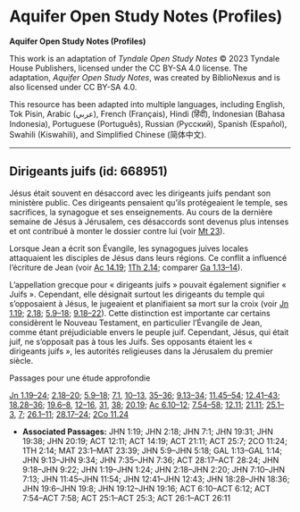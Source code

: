 # Aquifer Open Study Notes (Profiles)

**Aquifer Open Study Notes (Profiles)**

This work is an adaptation of *Tyndale Open Study Notes* © 2023 Tyndale House Publishers, licensed under the CC BY\-SA 4\.0 license. The adaptation, *Aquifer Open Study Notes*, was created by BiblioNexus and is also licensed under CC BY\-SA 4\.0\.

This resource has been adapted into multiple languages, including English, Tok Pisin, Arabic (عربي), French (Français), Hindi (हिंदी), Indonesian (Bahasa Indonesia), Portuguese (Português), Russian (Русский), Spanish (Español), Swahili (Kiswahili), and Simplified Chinese (简体中文).



--------------------------------

## Dirigeants juifs (id: 668951)

Jésus était souvent en désaccord avec les dirigeants juifs pendant son ministère public. Ces dirigeants pensaient qu’ils protégeaient le temple, ses sacrifices, la synagogue et ses enseignements. Au cours de la dernière semaine de Jésus à Jérusalem, ces désaccords sont devenus plus intenses et ont contribué à monter le dossier contre lui (voir [Mt 23](https://ref.ly/Matt23:1-Matt23:39)).

Lorsque Jean a écrit son Évangile, les synagogues juives locales attaquaient les disciples de Jésus dans leurs régions. Ce conflit a influencé l’écriture de Jean (voir [Ac 14\.19](https://ref.ly/Acts14:19); [1Th 2\.14](https://ref.ly/1Thess2:14); comparer [Ga 1\.13–14](https://ref.ly/Gal1:13-Gal1:14)).

L’appellation grecque pour « dirigeants juifs » pouvait également signifier « Juifs ». Cependant, elle désignait surtout les dirigeants du temple qui s’opposaient à Jésus, le jugeaient et planifiaient sa mort sur la croix (voir [Jn 1\.19](https://ref.ly/John1:19); [2\.18](https://ref.ly/John2:18); [5\.9–18](https://ref.ly/John5:9-John5:18); [9\.18–22](https://ref.ly/John9:18-John9:22)). Cette distinction est importante car certains considèrent le Nouveau Testament, en particulier l’Évangile de Jean, comme étant préjudiciable envers le peuple juif. Cependant, Jésus, qui était juif, ne s’opposait pas à tous les Juifs. Ses opposants étaient les « dirigeants juifs », les autorités religieuses dans la Jérusalem du premier siècle.

Passages pour une étude approfondie

[Jn 1\.19–24](https://ref.ly/John1:19-John1:24); [2\.18–20](https://ref.ly/John2:18-John2:20); [5\.9–18](https://ref.ly/John5:9-John5:18); [7\.1](https://ref.ly/John7:1), [10–13](https://ref.ly/John7:10-John7:13), [35–36](https://ref.ly/John7:35-John7:36); [9\.13–34](https://ref.ly/John9:13-John9:34); [11\.45–54](https://ref.ly/John11:45-John11:54); [12\.41–43](https://ref.ly/John12:41-John12:43); [18\.28–36](https://ref.ly/John18:28-John18:36); [19\.6–8](https://ref.ly/John19:6-John19:8), [12–16](https://ref.ly/John19:12-John19:16), [31](https://ref.ly/John19:31), [38](https://ref.ly/John19:38); [20\.19](https://ref.ly/John20:19); [Ac 6\.10–12](https://ref.ly/Acts6:10-Acts6:12); [7\.54–58](https://ref.ly/Acts7:54-Acts7:58); [12\.11](https://ref.ly/Acts12:11); [21\.11](https://ref.ly/Acts21:11); [25\.1–3](https://ref.ly/Acts25:1-Acts25:3), [7](https://ref.ly/Acts25:7); [26\.1–11](https://ref.ly/Acts26:1-Acts26:11); [28\.17–24](https://ref.ly/Acts28:17-Acts28:24); [2Co 11\.24](https://ref.ly/2Cor11:24)

* **Associated Passages:** JHN 1:19; JHN 2:18; JHN 7:1; JHN 19:31; JHN 19:38; JHN 20:19; ACT 12:11; ACT 14:19; ACT 21:11; ACT 25:7; 2CO 11:24; 1TH 2:14; MAT 23:1–MAT 23:39; JHN 5:9–JHN 5:18; GAL 1:13–GAL 1:14; JHN 9:13–JHN 9:34; JHN 7:35–JHN 7:36; ACT 28:17–ACT 28:24; JHN 9:18–JHN 9:22; JHN 1:19–JHN 1:24; JHN 2:18–JHN 2:20; JHN 7:10–JHN 7:13; JHN 11:45–JHN 11:54; JHN 12:41–JHN 12:43; JHN 18:28–JHN 18:36; JHN 19:6–JHN 19:8; JHN 19:12–JHN 19:16; ACT 6:10–ACT 6:12; ACT 7:54–ACT 7:58; ACT 25:1–ACT 25:3; ACT 26:1–ACT 26:11

